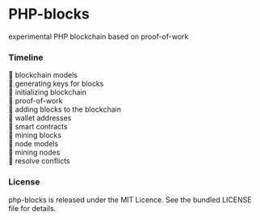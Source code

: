 <h1>PHP-blocks</h1> 
<p>experimental PHP blockchain based on proof-of-work</p>

<h3>Timeline</h3>
<p>
🔲 blockchain models<br /> 
🔲 generating keys for blocks<br />
🔲 initializing blockchain<br />
🔲 proof-of-work<br />
🔲 adding blocks to the blockchain<br />
🔲 wallet addresses<br />
🔲 smart contracts<br />
🔲 mining blocks<br />
🔲 node models<br />
🔲 mining nodes<br />
🔲 resolve conflicts
</p>

<h3>License</h3>
<p>
php-blocks is released under the MIT Licence. See the bundled LICENSE file for details.
</p>